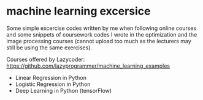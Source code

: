 # machine learning excersice
Some simple excercise codes written by me when following online courses and some snippets of coursework codes I wrote in the optimization and the image processing courses (cannot upload too much as the lecturers may still be using the same exercises).

Courses offered by Lazycoder: https://github.com/lazyprogrammer/machine_learning_examples
- Linear Regression in Python
- Logistic Regression in Python
- Deep Learning in Python (tensorFlow)

